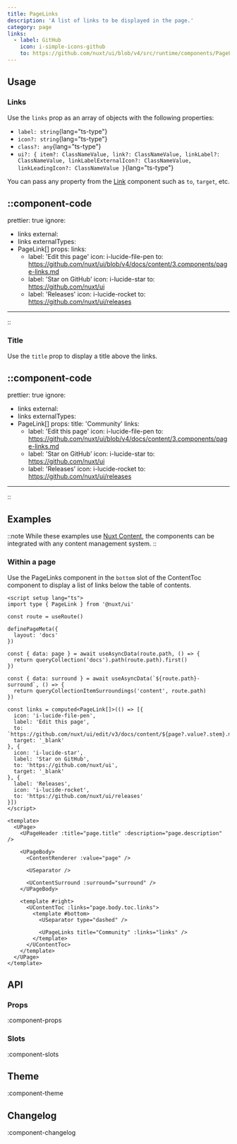 ```yaml
---
title: PageLinks
description: 'A list of links to be displayed in the page.'
category: page
links:
  - label: GitHub
    icon: i-simple-icons-github
    to: https://github.com/nuxt/ui/blob/v4/src/runtime/components/PageLinks.vue
---
```


## Usage

### Links

Use the `links` prop as an array of objects with the following properties:

- `label: string`{lang="ts-type"}
- `icon?: string`{lang="ts-type"}
- `class?: any`{lang="ts-type"}
- `ui?: { item?: ClassNameValue, link?: ClassNameValue, linkLabel?: ClassNameValue, linkLabelExternalIcon?: ClassNameValue, linkLeadingIcon?: ClassNameValue }`{lang="ts-type"}

You can pass any property from the [Link](/docs/components/link/#props) component such as `to`, `target`, etc.

::component-code
---
prettier: true
ignore:
  - links
external:
  - links
externalTypes:
  - PageLink[]
props:
  links:
    - label: 'Edit this page'
      icon: i-lucide-file-pen
      to: https://github.com/nuxt/ui/blob/v4/docs/content/3.components/page-links.md
    - label: 'Star on GitHub'
      icon: i-lucide-star
      to: https://github.com/nuxt/ui
    - label: 'Releases'
      icon: i-lucide-rocket
      to: https://github.com/nuxt/ui/releases
---
::

### Title

Use the `title` prop to display a title above the links.

::component-code
---
prettier: true
ignore:
  - links
external:
  - links
externalTypes:
  - PageLink[]
props:
  title: 'Community'
  links:
    - label: 'Edit this page'
      icon: i-lucide-file-pen
      to: https://github.com/nuxt/ui/blob/v4/docs/content/3.components/page-links.md
    - label: 'Star on GitHub'
      icon: i-lucide-star
      to: https://github.com/nuxt/ui
    - label: 'Releases'
      icon: i-lucide-rocket
      to: https://github.com/nuxt/ui/releases
---
::

## Examples

::note
While these examples use [Nuxt Content](https://content.nuxt.com), the components can be integrated with any content management system.
::

### Within a page

Use the PageLinks component in the `bottom` slot of the ContentToc component to display a list of links below the table of contents.

```vue [pages/\[...slug\\].vue]{48-52}
<script setup lang="ts">
import type { PageLink } from '@nuxt/ui'

const route = useRoute()

definePageMeta({
  layout: 'docs'
})

const { data: page } = await useAsyncData(route.path, () => {
  return queryCollection('docs').path(route.path).first()
})

const { data: surround } = await useAsyncData(`${route.path}-surround`, () => {
  return queryCollectionItemSurroundings('content', route.path)
})

const links = computed<PageLink[]>(() => [{
  icon: 'i-lucide-file-pen',
  label: 'Edit this page',
  to: `https://github.com/nuxt/ui/edit/v3/docs/content/${page?.value?.stem}.md`,
  target: '_blank'
}, {
  icon: 'i-lucide-star',
  label: 'Star on GitHub',
  to: 'https://github.com/nuxt/ui',
  target: '_blank'
}, {
  label: 'Releases',
  icon: 'i-lucide-rocket',
  to: 'https://github.com/nuxt/ui/releases'
}])
</script>

<template>
  <UPage>
    <UPageHeader :title="page.title" :description="page.description" />

    <UPageBody>
      <ContentRenderer :value="page" />

      <USeparator />

      <UContentSurround :surround="surround" />
    </UPageBody>

    <template #right>
      <UContentToc :links="page.body.toc.links">
        <template #bottom>
          <USeparator type="dashed" />

          <UPageLinks title="Community" :links="links" />
        </template>
      </UContentToc>
    </template>
  </UPage>
</template>
```

## API

### Props

:component-props

### Slots

:component-slots

## Theme

:component-theme

## Changelog

:component-changelog
